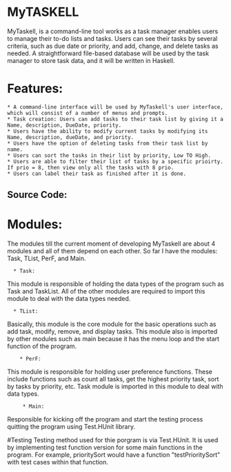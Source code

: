 # MyTASKELL

MyTaskell, is a command-line tool works as a task manager enables users to manage their 
to-do lists and tasks. Users can see their tasks by several criteria, such as due date or priority, and 
add, change, and delete tasks as needed. A straightforward file-based database will be used by the 
task manager to store task data, and it will be written in Haskell.

# Features:
    * A command-line interface will be used by MyTaskell's user interface, which will consist of a number of menus and prompts.
    * Task creation: Users can add tasks to their task list by giving it a Name, description, DueDate, priority.
    * Users have the ability to modify current tasks by modifying its Name, description, dueDate, and priority.
    * Users have the option of deleting tasks from their task list by name.
    * Users can sort the tasks in their list by priority, Low TO High.
    * Users are able to filter their list of tasks by a specific prioirty. If prio = 8, then view only all the tasks with 8 prio.
    * Users can label their task as finished after it is done.
   
## Source Code:
   # Modules:
   The modules till the current moment of developing MyTaskell are about 4 modules and all of them depend on each other. So far I have the modules: Task, TList, PerF, and Main.
   
      * Task:
   This module is responsible of holding the data types of the program such as Task and TaskList. All of the other modules are required to import this module to deal with the data types needed.
    
      * TList:
   
   Basically, this module is the core module for the basic operations such as add task, modify, remove, and display tasks. 
   This module also is imported by other modules such as main because it has the menu loop and the start function of the program.
        
        * PerF:
   This module is responsible for holding user preference functions. These include functions such as count all tasks, get the highest priority task, sort by tasks by priority, etc. 
   Task module is imported in this module to deal with data types. 
    
         * Main:
   Responsible for kicking off the program and start the testing process quitting the program using Test.HUnit library.

#Testing
   Testing method used for thie porgram is via Test.HUnit. It is used by implementing test function version for some main functions in the program. For example, prioritySort would have a function "testPrioritySort" with test cases within that function.
